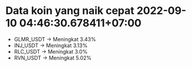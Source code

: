# Data koin yang naik cepat 2022-09-10 04:46:30.678411+07:00

* GLMR_USDT -> Meningkat 3.43%
* INJ_USDT -> Meningkat 3.13%
* RLC_USDT -> Meningkat 3.0%
* RVN_USDT -> Meningkat 5.02%
